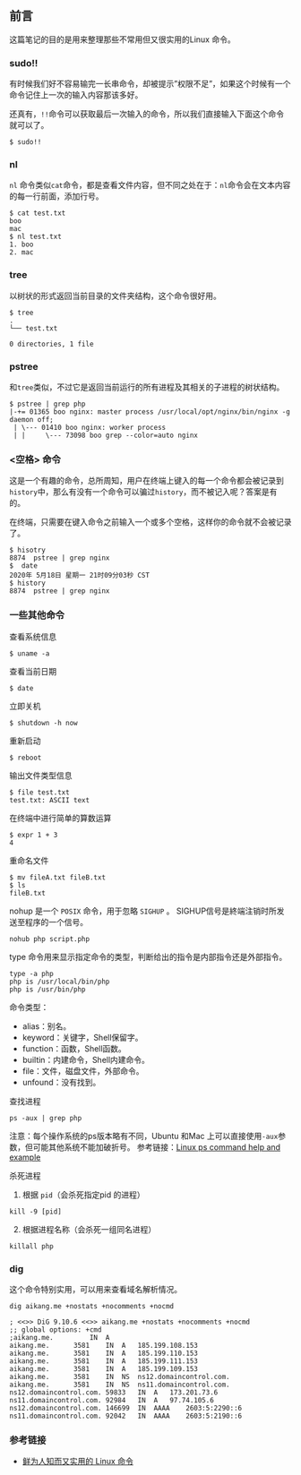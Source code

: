 ## 前言
这篇笔记的目的是用来整理那些不常用但又很实用的Linux 命令。

### sudo!!
有时候我们好不容易输完一长串命令，却被提示”权限不足”，如果这个时候有一个命令记住上一次的输入内容那该多好。

还真有，`!!`命令可以获取最后一次输入的命令，所以我们直接输入下面这个命令就可以了。
```
$ sudo!!
```

### nl
`nl` 命令类似`cat`命令，都是查看文件内容，但不同之处在于：`nl`命令会在文本内容的每一行前面，添加行号。

```
$ cat test.txt
boo
mac
$ nl test.txt
1. boo
2. mac
```

### tree
以树状的形式返回当前目录的文件夹结构，这个命令很好用。

```
$ tree
.
└── test.txt

0 directories, 1 file
```

### pstree
和`tree`类似，不过它是返回当前运行的所有进程及其相关的子进程的树状结构。
```
$ pstree | grep php
|-+= 01365 boo nginx: master process /usr/local/opt/nginx/bin/nginx -g daemon off;
 | \--- 01410 boo nginx: worker process
 | |     \--- 73098 boo grep --color=auto nginx
```

### <空格> 命令
这是一个有趣的命令，总所周知，用户在终端上键入的每一个命令都会被记录到`history`中，那么有没有一个命令可以骗过`history`，而不被记入呢？答案是有的。

在终端，只需要在键入命令之前输入一个或多个空格，这样你的命令就不会被记录了。
```
$ hisotry
8874  pstree | grep nginx
$  date
2020年 5月18日 星期一 21时09分03秒 CST
$ history
8874  pstree | grep nginx
```

### 一些其他命令
查看系统信息
```
$ uname -a
```

查看当前日期
```
$ date
```

立即关机
```
$ shutdown -h now
```

重新启动
```
$ reboot
```

输出文件类型信息
```
$ file test.txt
test.txt: ASCII text
```

在终端中进行简单的算数运算
```
$ expr 1 + 3
4
```

重命名文件
```
$ mv fileA.txt fileB.txt
$ ls
fileB.txt
```

nohup 是一个 `POSIX` 命令，用于忽略 `SIGHUP` 。 SIGHUP信号是終端注销时所发送至程序的一个信号。

```
nohub php script.php
```

type 命令用来显示指定命令的类型，判断给出的指令是内部指令还是外部指令。
```
type -a php
php is /usr/local/bin/php
php is /usr/bin/php
```
命令类型：
* alias：别名。
* keyword：关键字，Shell保留字。
* function：函数，Shell函数。
* builtin：内建命令，Shell内建命令。
* file：文件，磁盘文件，外部命令。
* unfound：没有找到。

查找进程

```
ps -aux | grep php
```
注意：每个操作系统的ps版本略有不同，Ubuntu 和Mac 上可以直接使用`-aux`参数，但可能其他系统不能加破折号。
参考链接：[Linux ps command help and example](https://www.computerhope.com/unix/ups.htm)

杀死进程

1. 根据 `pid`（会杀死指定pid 的进程）

```
kill -9 [pid]
```
2. 根据进程名称（会杀死一组同名进程）

```
killall php
```

### dig
这个命令特别实用，可以用来查看域名解析情况。

```
dig aikang.me +nostats +nocomments +nocmd

; <<>> DiG 9.10.6 <<>> aikang.me +nostats +nocomments +nocmd
;; global options: +cmd
;aikang.me.			IN	A
aikang.me.		3581	IN	A	185.199.108.153
aikang.me.		3581	IN	A	185.199.110.153
aikang.me.		3581	IN	A	185.199.111.153
aikang.me.		3581	IN	A	185.199.109.153
aikang.me.		3581	IN	NS	ns12.domaincontrol.com.
aikang.me.		3581	IN	NS	ns11.domaincontrol.com.
ns12.domaincontrol.com.	59833	IN	A	173.201.73.6
ns11.domaincontrol.com.	92984	IN	A	97.74.105.6
ns12.domaincontrol.com.	146699	IN	AAAA	2603:5:2290::6
ns11.domaincontrol.com.	92042	IN	AAAA	2603:5:2190::6
```

### 参考链接
* [鲜为人知而又实用的 Linux 命令](https://blog.csdn.net/zhu_xun/article/details/17018799)
